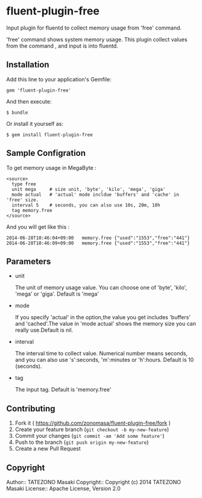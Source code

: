 fluent-plugin-free
==================

Input plugin for fluentd to collect memory usage from 'free' command.

'free' command shows system memory usage. This plugin collect values from the command , and input is into fluentd.


Installation
------------

Add this line to your application's Gemfile:

    gem 'fluent-plugin-free'

And then execute:

    $ bundle

Or install it yourself as:

    $ gem install fluent-plugin-free


Sample Configration
-------------------

To get memory usage in MegaByte :

    <source>
      type free
      unit mega     # size unit, 'byte', 'kilo', 'mega', 'giga'
      mode actual   # 'actual' mode incldue 'buffers' and 'cache' in 'free' size.
      interval 5    # seconds, you can also use 10s, 20m, 10h
      tag memory.free
    </source>

And you will get like this :

    2014-06-28T10:46:04+09:00   memory.free {"used":"1553","free":"441"}
    2014-06-28T10:46:09+09:00   memory.free {"used":"1553","free":"441"}



Parameters
----------

 * unit

    The unit of memory usage value. You can choose one of 'byte', 'kilo', 'mega' or 'giga'. Default is 'mega'

 * mode

    If you specify 'actual' in the option,the value you get includes 'buffers' and 'cached'.The value in 'mode actual' shows the memory size you can really use.Default is nil.

 * interval

    The interval time to collect value. Numerical number means seconds, and you can also use 's':seconds, 'm':minutes or 'h':hours. Default is 10 (seconds).

 * tag

    The input tag. Default is 'memory.free'


Contributing
------------

1. Fork it ( https://github.com/zonomasa/fluent-plugin-free/fork )
2. Create your feature branch (`git checkout -b my-new-feature`)
3. Commit your changes (`git commit -am 'Add some feature'`)
4. Push to the branch (`git push origin my-new-feature`)
5. Create a new Pull Request


Copyright
---------
Author::    TATEZONO Masaki
Copyright:: Copyright (c) 2014 TATEZONO Masaki
License::   Apache License, Version 2.0
